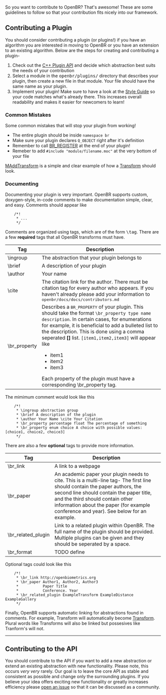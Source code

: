 So you want to contribute to OpenBR? That's awesome! These are some guidelines to follow so that your contribution fits nicely into our framework.

## Contributing a Plugin

You should consider contributing a plugin (or plugins!) if you have an algorithm you are interested in moving to OpenBR or you have an extension to an existing algorithm. Below are the steps for creating and contributing a plugin-

1. Check out the [C++ Plugin API](api_docs/cpp_api.md) and decide which abstraction best suits the needs of your contribution
2. Select a module in the <tt>openbr/plugins/</tt> directory that describes your plugin, then create a new file in that module. Your file should have the same name as your plugin.
3. Implement your plugin! Make sure to have a look at the [Style Guide](#style-guide) so your code matches what's already there. This increases overall readability and makes it easier for newcomers to learn!

### Common Mistakes

Some common mistakes that will stop your plugin from working!

* The entire plugin should be inside ```namespace br```
* Make sure your plugin declares ```Q_OBJECT``` right after it's definition
* Remember to call [BR_REGISTER](api_docs/cpp_api/factory/macros.md#br_register) at the end of your plugin!
* Remeber to add ```#include "module/filename.moc"``` at the very bottom of your file

[MAddTransform](api_docs/plugins/imgproc.md#maddtransform) is a simple and clear example of how a [Transform](api_docs/cpp_api/transform/transform.md) should look.

### Documenting

Documenting your plugin is very important. OpenBR supports custom, doxygen-style, in-code comments to make documentation simple, clear, and easy. Comments should appear like 

		/*!
		 * ...
		 */

Comments are organized using tags, which are of the form <tt>\tag</tt>. There are a few **required** tags that all OpenBR transforms must have.

Tag | Description
--- | ---
\ingroup | The abstraction that your plugin belongs to
\brief | A description of your plugin
\author | Your name
\cite | The citation link for the author. There must be citation tag for every author who appears. If you haven't already please add your information to <tt>openbr/docs/docs/contributors.md</tt>
\br_property | Describes a <tt>BR_PROPERTY</tt> of your plugin. This should take the format ```\br_property type name description```. In certain cases, for enumerations for example, it is beneficial to add a bulleted list to the description. This is done using a comma seperated **[]** list. ```[item1,item2,item3]``` will appear like <ul><li>item1</li><li>item2</li><li>item3</li></ul> Each property of the plugin must have a corresponding \br_property tag.

The mimimum comment would look like this

		/*!
		 * \ingroup abstraction group
		 * \brief A description of the plugin
		 * \author Your Name \cite Your Citation
		 * \br_property percentage float The percentage of something
		 * \br_property enum choice A choice with possible values: [choice1, choice2, choice3]
		 */
		 
There are also a few **optional** tags to provide more information.

Tag | Description
--- | ---
\br_link | A link to a webpage
\br_paper | An academic paper your plugin needs to cite. This is a multi-line tag- The first line should contain the paper authors, the second line should contain the paper title, and the third should contain other information about the paper (for example conference and year). See below for an example.
\br_related_plugin | Link to a related plugin within OpenBR. The full name of the plugin should be provided. Multiple plugins can be given and they should be seperated by a space.
\br_format | TODO define

Optional tags could look like this

		/*!
		 * \br_link http://openbiometrics.org
		 * \br_paper Author1, Author2, Author3
		 *           Paper Title
		 *           Conference. Year
		 * \br_related_plugin ExampleTransform ExampleDistance ExampleGallery
		 */

Finally, OpenBR supports automatic linking for abstractions found in comments. For example, Transform will automatically become [Transform](api_docs/cpp_api/transform/transform.md). Plural words like Transforms will also be linked but possesives like Tranform's will not. 

---
	 
## Contributing to the API

You should contribute to the API if you want to add a new abstraction or extend an existing abstraction with new functionality. Please note, this occurs *very* *very* rarely. Our goal is to leave the core API as stable and consistent as possible and change only the surrounding plugins. If you believe your idea offers exciting new functionality or greatly increases efficiency please [open an issue](https://github.com/biometrics/openbr/issues) so that it can be discussed as a community.